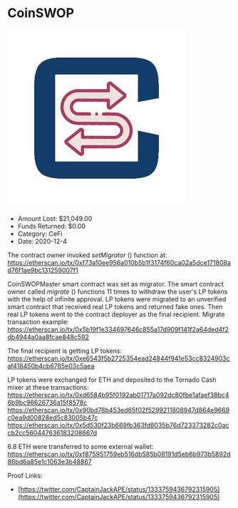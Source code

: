 # CoinSWOP
![CoinSWOP](/rektimages/CoinSWOP.png)
- Amount Lost: $21,049.00
- Funds Returned: $0.00
- Category: CeFi
- Date: 2020-12-4

The contract owner invoked _setMigrator_ () function at:  
https://etherscan.io/tx/0xf73a10ee956a010b5b1f3174f60ca02a5dce171808ad76f1ae9bc131259007f1  
  
CoinSWOPMaster smart contract was set as migrator. The smart contract owner called _migrate_ () functions 11 times to withdraw the user's LP tokens with the help of infinite approval. LP tokens were migrated to an unverified smart contract that received real LP tokens and returned fake ones. Then real LP tokens went to the contract deployer as the final recipient. Migrate transaction example:  
https://etherscan.io/tx/0x5b19f1e334697646c855a17d909f141f2a64ded4f2db4944a0aa8fcae848c592  
  
The final recipient is getting LP tokens:  
https://etherscan.io/tx/0xe6543f5b2725354ead24844f941e53cc8324903caf418450b4cb6765e03c5aea  
  
LP tokens were exchanged for ETH and deposited to the Tornado Cash mixer at these transactions:  
https://etherscan.io/tx/0xd6584b95f0192ab01717a092dc80fbe1afaef38bc46b9bc96626736a15f8578c  
https://etherscan.io/tx/0x90bd78b453ed65f02f5299211808947d864e9669c0ea9d00828ed5c83005b47c  
https://etherscan.io/tx/0x5d530f23b669fb363fd8035b76d723373282c0accb2cc560447636183208667d  
  
6.8 ETH were transferred to some external wallet:  
https://etherscan.io/tx/0xf875951759eb516db585b08191d5eb6b973b5892d86bd6a85e1c1063e3b48867


Proof Links:
- [https://twitter.com/CaptainJackAPE/status/1333759436792315905](https://twitter.com/CaptainJackAPE/status/1333759436792315905)


